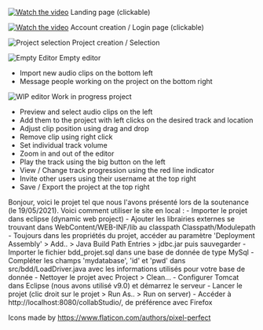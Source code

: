 [![Watch the video](https://imgur.com/57x2yfs)](https://youtu.be/XO4gmQ-UFTs)
Landing page (clickable)

[![Watch the video](https://imgur.com/l2LThie)](https://youtu.be/_pesI5PGb4U)
Account creation / Login page (clickable)

![Project selection](https://imgur.com/8GEV879)
Project creation / Selection

![Empty Editor](https://imgur.com/nmqNwyJ)
Empty editor
 - Import new audio clips on the bottom left
 - Message people working on the project on the bottom right

![WIP editor](https://imgur.com/2p83g9M)
Work in progress project
 - Preview and select audio clips on the left
 - Add them to the project with left clicks on the desired track and location
 - Adjust clip position using drag and drop
 - Remove clip using right click
 - Set individual track volume
 - Zoom in and out of the editor
 - Play the track using the big button on the left
 - View / Change track progression using the red line indicator
 - Invite other users using their username at the top right
 - Save / Export the project at the top right

Bonjour,
voici le projet tel que nous l'avons présenté lors de la soutenance (le 19/05/2021). 
Voici comment utiliser le site en local :
	- Importer le projet dans eclipse (dynamic web project)
	- Ajouter les librairies externes se trouvant dans WebContent/WEB-INF/lib au classpath Classpath/Modulepath 
	- Toujours dans les propriétés du projet, accéder au paramètre 'Deployment Assembly' > Add.. > Java Build Path Entries > jdbc.jar puis sauvegarder
	- Importer le fichier bdd_projet.sql dans une base de donnée de type MySql 
	- Compléter les champs 'mydatabase', 'id' et 'pwd' dans src/bdd/LoadDriver.java avec les informations utilisés pour votre base de donnée
	- Nettoyer le projet avec Project > Clean...
	- Configurer Tomcat dans Eclipse (nous avons utilisé v9.0) et démarrez le serveur
	- Lancer le projet (clic droit sur le projet > Run As.. > Run on server)
	- Accéder à http://localhost:8080/collabStudio/, de préférence avec Firefox


Icons made by https://www.flaticon.com/authors/pixel-perfect
